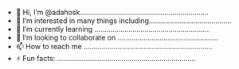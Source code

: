 - 👋 Hi, I’m @adahosk................................................................
- 👀 I’m interested in many things including.........................................
- 🌱 I’m currently learning .........................................................
- 💞️ I’m looking to collaborate on ..................................................
- 📫 How to reach me ................................................................
- ⚡ Fun facts: .....................................................................
<!---
adahosk/adahosk is a ✨ special ✨ repository because its `README.md` (this file) appears on your GitHub profile.
You can click the Preview link to take a look at your changes.
--->
